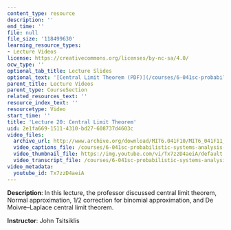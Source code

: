 ```yaml
---
content_type: resource
description: ''
end_time: ''
file: null
file_size: '118499630'
learning_resource_types:
- Lecture Videos
license: https://creativecommons.org/licenses/by-nc-sa/4.0/
ocw_type: ''
optional_tab_title: Lecture Slides
optional_text: '[Central Limit Theorem (PDF)](/courses/6-041sc-probabilistic-systems-analysis-and-applied-probability-fall-2013/resources/mit6_041scf13_l20)'
parent_title: Lecture Videos
parent_type: CourseSection
related_resources_text: ''
resource_index_text: ''
resourcetype: Video
start_time: ''
title: 'Lecture 20: Central Limit Theorem'
uid: 2e1fa669-1511-4310-bd27-608737d4603c
video_files:
  archive_url: http://www.archive.org/download/MIT6.041F10/MIT6_041F11_lec20_300k.mp4
  video_captions_file: /courses/6-041sc-probabilistic-systems-analysis-and-applied-probability-fall-2013/Tx7zzD4aeiA_captions.webvtt
  video_thumbnail_file: https://img.youtube.com/vi/Tx7zzD4aeiA/default.jpg
  video_transcript_file: /courses/6-041sc-probabilistic-systems-analysis-and-applied-probability-fall-2013/Tx7zzD4aeiA_transcript.pdf
video_metadata:
  youtube_id: Tx7zzD4aeiA
---
```


**Description**: In this lecture, the professor discussed central limit theorem, Normal approximation, 1/2 correction for binomial approximation, and De Moivre–Laplace central limit theorem.

**Instructor**: John Tsitsiklis

